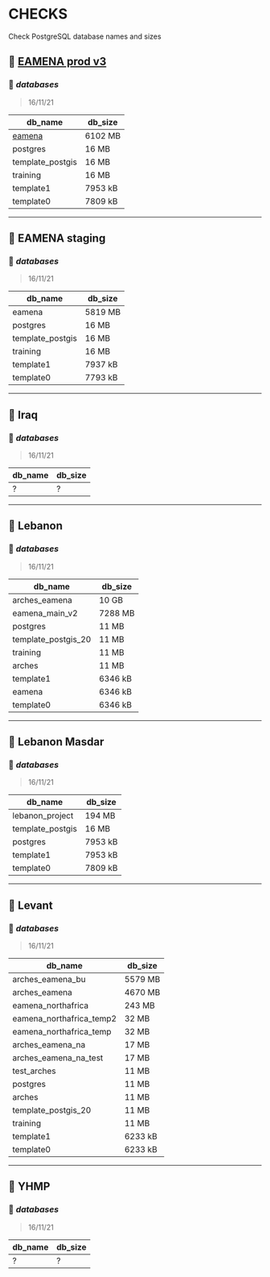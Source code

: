 # CHECKS

Check PostgreSQL database names and sizes

## :electric_plug: [EAMENA prod v3](https://github.com/eamena-oxford/eamena-arches-dev/blob/main/check/check.md#electric_plug-eamena-prod-v3)

### :floppy_disk: *databases*
> 16/11/21
      
|db_name|db_size|
| -- | -- |
|[eamena](https://github.com/eamena-oxford/eamena-arches-dev/blob/main/check/check_db_schema.md#page_with_curl-schemas)|6102 MB|
|postgres|16 MB|
|template_postgis|16 MB|
|training|16 MB|
|template1|7953 kB|
|template0|7809 kB|

---
      
## :electric_plug: EAMENA staging

### :floppy_disk: *databases*
> 16/11/21
      
|db_name|db_size|
| -- | -- |
|eamena|5819 MB|
|postgres|16 MB|
|template_postgis|16 MB|
|training|16 MB|
|template1|7937 kB|
|template0|7793 kB|

---
      
## :electric_plug: Iraq

### :floppy_disk: *databases*
> 16/11/21
      
|db_name|db_size|
| -- | -- |
|?|?|

---

## :electric_plug: Lebanon

### :floppy_disk: *databases*
> 16/11/21
      
|db_name|db_size|
| -- | -- |
|arches_eamena|10 GB|
|eamena_main_v2|7288 MB|
|postgres|11 MB|
|template_postgis_20|11 MB|
|training|11 MB|
|arches|11 MB|
|template1|6346 kB|
|eamena|6346 kB|
|template0|6346 kB|
---

## :electric_plug: Lebanon Masdar

### :floppy_disk: *databases*
> 16/11/21
      
|db_name|db_size|
| -- | -- |
|lebanon_project|194 MB|
|template_postgis|16 MB|
|postgres|7953 kB|
|template1|7953 kB|
|template0|7809 kB|

---
      
## :electric_plug: Levant

### :floppy_disk: *databases*
> 16/11/21
      
|db_name|db_size|
| -- | -- |
|arches_eamena_bu|5579 MB|
|arches_eamena|4670 MB|
|eamena_northafrica|243 MB|
|eamena_northafrica_temp2|32 MB|
|eamena_northafrica_temp|32 MB|
|arches_eamena_na|17 MB|
|arches_eamena_na_test|17 MB|
|test_arches|11 MB|
|postgres|11 MB|
|arches|11 MB|
|template_postgis_20|11 MB|
|training|11 MB|
|template1|6233 kB|
|template0|6233 kB|   

---
      
## :electric_plug: YHMP

### :floppy_disk: *databases*

> 16/11/21
      
|db_name|db_size|
| -- | -- |
|?|?|
